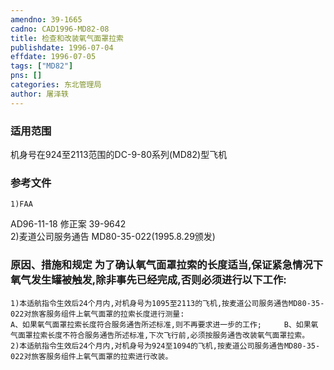 ```yaml
---
amendno: 39-1665  
cadno: CAD1996-MD82-08  
title: 检查和改装氧气面罩拉索  
publishdate: 1996-07-04  
effdate: 1996-07-05  
tags: ["MD82"]  
pns: []  
categories: 东北管理局  
author: 屠泽轶  
---
```

  
### 适用范围  
机身号在924至2113范围的DC-9-80系列(MD82)型飞机  
  
<!--more-->  
### 参考文件  
    1)FAA  
AD96-11-18 修正案 39-9642  
    2)麦道公司服务通告 MD80-35-022(1995.8.29颁发)  
  
### 原因、措施和规定 为了确认氧气面罩拉索的长度适当,保证紧急情况下氧气发生罐被触发,除非事先已经完成,否则必须进行以下工作:  
    1)本适航指令生效后24个月内,对机身号为1095至2113的飞机,按麦道公司服务通告MD80-35-022对旅客服务组件上氧气面罩的拉索长度进行测量:  
    A、如果氧气面罩拉索长度符合服务通告所述标准,则不再要求进一步的工作;     B、如果氧气面罩拉索长度不符合服务通告所述标准,下次飞行前,必须按服务通告改装氧气面罩拉索。  
    2)本适航指令生效后24个月内,对机身号为924至1094的飞机,按麦道公司服务通告MD80-35-022对旅客服务组件上氧气面罩的拉索进行改装。  
  
  
